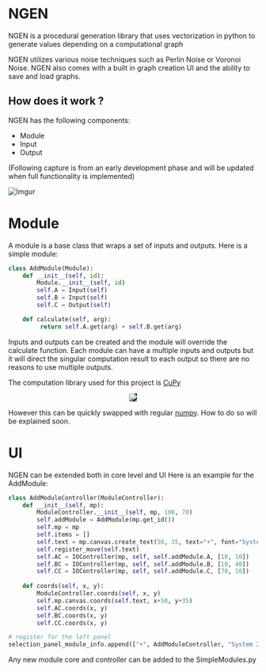 # NGEN
NGEN is a procedural generation library that uses vectorization in python to generate values depending on a computational graph

NGEN utilizes various noise techniques such as Perlin Noise or Voronoi Noise. NGEN also comes with a built in graph creation UI and the ability to save and load graphs.

## How does it work ?
NGEN has the following components:
* Module
* Input
* Output

(Following capture is from an early development phase and will be updated when full functionality is implemented)

![Imgur](https://i.imgur.com/KgGaXmi.gifv)

# Module
A module is a base class that wraps a set of inputs and outputs. Here is a simple module:

```Python
class AddModule(Module):
    def __init__(self, id):
        Module.__init__(self, id)
        self.A = Input(self)
        self.B = Input(self)
        self.C = Output(self)

    def calculate(self, arg):
         return self.A.get(arg) + self.B.get(arg)
```

Inputs and outputs can be created and the module will override the calculate function. Each module can have a multiple inputs and outputs but it will direct the singular computation result to each output so there are no reasons to use multiple outputs.

The computation library used for this project is 
[CuPy](https://cupy.chainer.org/) 
<p align="center">
<img src="https://cupy.chainer.org/images/cupy.png" style="background-color:#000000;" >
</p>

However this can be quickly swapped with regular 
[numpy](http://www.numpy.org/). How to do so will be explained soon.

# UI
NGEN can be extended both in core level and UI
Here is an example for the AddModule:

```Python
class AddModuleController(ModuleController):
    def __init__(self, mp):
        ModuleController.__init__(self, mp, 100, 70)
        self.addModule = AddModule(mp.get_id())
        self.mp = mp
        self.items = []
        self.text = mp.canvas.create_text(50, 35, text="+", font="System 20 bold")
        self.register_move(self.text)
        self.AC = IOController(mp, self, self.addModule.A, [10, 10])
        self.BC = IOController(mp, self, self.addModule.B, [10, 40])
        self.CC = IOController(mp, self, self.addModule.C, [70, 10])
        
    def coords(self, x, y):
        ModuleController.coords(self, x, y)
        self.mp.canvas.coords(self.text, x+50, y+35)
        self.AC.coords(x, y)
        self.BC.coords(x, y)
        self.CC.coords(x, y)

# register for the left panel
selection_panel_module_info.append(["+", AddModuleController, "System 20 bold"])
```

Any new module core and controller can be added to the SimpleModules.py